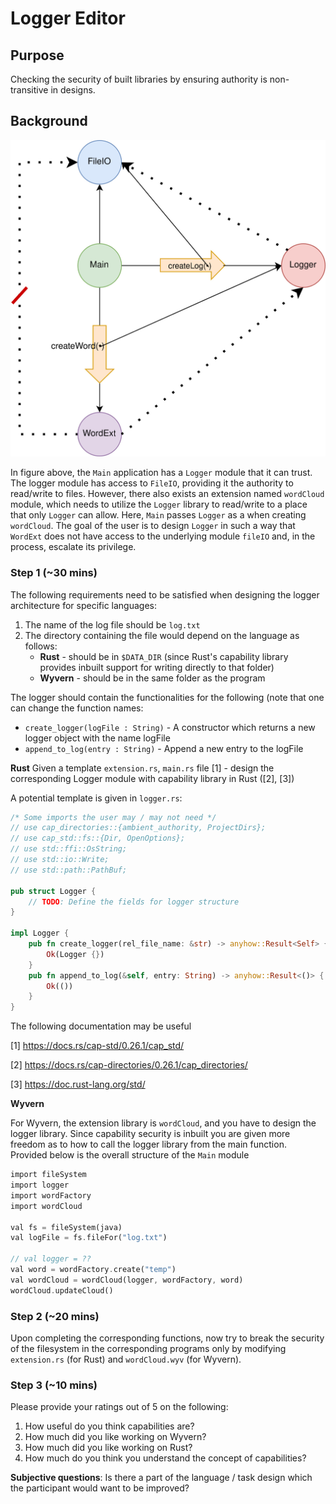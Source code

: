 # Logger Editor

## Purpose
Checking the security of built libraries by ensuring authority is non-transitive in designs.

## Background

![Logger Editor](/images/logger.jpg)

In figure above, the `Main` application has a `Logger` module that it can trust. The logger module has access to `FileIO`, providing it the authority to read/write to files. However, there also exists an extension named `wordCloud` module, which needs to utilize the `Logger` library to read/write to a place that only `Logger` can allow. Here, `Main` passes `Logger` as a when creating `wordCloud`. The goal of the user is to design `Logger` in such a way that `WordExt` does not have access to the underlying module `fileIO` and, in the process, escalate its privilege.

### Step 1 (~30 mins)

The following requirements need to be satisfied when designing the logger architecture for specific languages:


1. The name of the log file should be `log.txt`
2. The directory containing the file would depend on the language as follows:
   - **Rust** - should be in `$DATA_DIR` (since Rust's capability library provides inbuilt support for writing directly to that folder)
   - **Wyvern** - should be in the same folder as the program

The logger should contain the functionalities for the following (note that one can change the function names:

- `create_logger(logFile : String)` - A constructor which returns a new logger object with the name logFile
- `append_to_log(entry : String)` - Append a new entry to the logFile

**Rust**
Given a template `extension.rs`, `main.rs`  file [1] - design the corresponding Logger module with capability library in Rust ([2], [3])

A potential template is given in `logger.rs`:

```rust
/* Some imports the user may / may not need */
// use cap_directories::{ambient_authority, ProjectDirs};
// use cap_std::fs::{Dir, OpenOptions};
// use std::ffi::OsString;
// use std::io::Write;
// use std::path::PathBuf;

pub struct Logger {
    // TODO: Define the fields for logger structure
}

impl Logger {
    pub fn create_logger(rel_file_name: &str) -> anyhow::Result<Self> {
        Ok(Logger {})
    }
    pub fn append_to_log(&self, entry: String) -> anyhow::Result<()> {
        Ok(())
    }
}
```

The following documentation may be useful

[1] https://docs.rs/cap-std/0.26.1/cap_std/

[2] https://docs.rs/cap-directories/0.26.1/cap_directories/

[3] https://doc.rust-lang.org/std/

**Wyvern**

For Wyvern, the extension library is `wordCloud`, and you have to design the logger library. Since capability security is inbuilt you are given more freedom as to how to call the logger library from the main function. Provided below is the overall structure of the `Main` module

```rust
import fileSystem
import logger
import wordFactory
import wordCloud

val fs = fileSystem(java)
val logFile = fs.fileFor("log.txt")

// val logger = ??
val word = wordFactory.create("temp")
val wordCloud = wordCloud(logger, wordFactory, word)
wordCloud.updateCloud()
```

### Step 2 (~20 mins)

Upon completing the corresponding functions, now try to break the security of the filesystem in the corresponding programs only by modifying `extension.rs` (for Rust) and `wordCloud.wyv` (for Wyvern).

### Step 3 (~10 mins)

Please provide your ratings out of 5 on the following:

1. How useful do you think capabilities are?
2. How much did you like working on Wyvern?
3. How much did you like working on Rust?
4. How much do you think you understand the concept of capabilities?

**Subjective questions**:
Is there a part of the language / task design which the participant would want to be improved?
